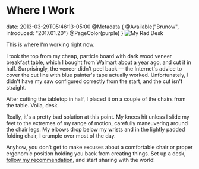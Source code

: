 # Where I Work
date: 2013-03-29T05:46:13-05:00
@Metadata {
  @Available("Brunow", introduced: "2017.01.20")
  @PageColor(purple)
}
<img src='/media/2013/03/where_i_work.jpg' alt='My Rad Desk' />

This is where I'm working right now.

I took the top from my cheap, particle board with dark wood veneer breakfast table, which I bought from Walmart about a year ago, and cut it in half. Surprisingly, the veneer didn't peel back &mdash; the Internet's advice to cover the cut line with blue painter's tape actually worked. Unfortunately, I didn't have my saw configured correctly from the start, and the cut isn't straight.

After cutting the tabletop in half, I placed it on a couple of the chairs from the table. Voila, desk.

Really, it's a pretty bad solution at this point. My knees hit unless I slide my feet to the extremes of my range of motion, carefully maneuvering around the chair legs. My elbows drop below my wrists and in the lightly padded folding chair, I crumple over most of the day.

Anyhow, you don't get to make excuses about a comfortable chair or proper ergonomic position holding you back from creating things. Set up a desk, [follow my recommendation][linkPainFreeRecommendation], and start sharing with the world!

[linkPainFreeRecommendation]: <http://brunow.org/2013/03/23/david-recommends-pain-free/>
